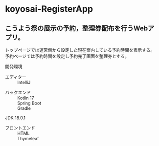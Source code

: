 # koyosai-RegisterApp

## こうよう祭の展示の予約，整理券配布を行うWebアプリ。
トップページでは運営側から設定した現在案内している予約時間を表示する。
予約ページでは予約時間を設定し予約完了画面を整理券とする。

開発環境
<dl>
  <dt>エディター</dt>
  <dd>IntelliJ</dd>
</dl>

<dl>
<dt>バックエンド</dt>
  <dd>Kotlin 17</dd>
  <dd>Spring Boot</dd>
  <dd>Gradle</dd>
</dl>
JDK 18.0.1
<dl>
<dt>フロントエンド</dt>
  <dd>HTML</dd>
  <dd>Thymeleaf</dd>
</dl>
